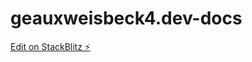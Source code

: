 # geauxweisbeck4.dev-docs

[Edit on StackBlitz ⚡️](https://stackblitz.com/edit/geauxweisbeck4-dev-docs-fxm7hf)